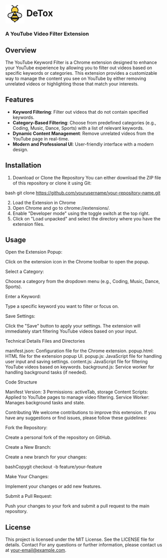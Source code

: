 # <img src="bee.png" alt="Bee Logo" width="60" height="60" style="vertical-align: middle;"/> **DeTox**

### A YouTube Video Filter Extension

## Overview

The YouTube Keyword Filter is a Chrome extension designed to enhance your YouTube experience by allowing you to filter out videos based on specific keywords or categories. This extension provides a customizable way to manage the content you see on YouTube by either removing unrelated videos or highlighting those that match your interests.

## Features

* **Keyword Filtering**: Filter out videos that do not contain specified keywords.
* **Category-Based Filtering**: Choose from predefined categories (e.g., Coding, Music, Dance, Sports) with a list of relevant keywords.
* **Dynamic Content Management**: Remove unrelated videos from the YouTube page in real-time.
* **Modern and Professional UI**: User-friendly interface with a modern design.

## Installation

1. Download or Clone the Repository
You can either download the ZIP file of this repository or clone it using Git:

bash
git clone https://github.com/yourusername/your-repository-name.git

2. Load the Extension in Chrome
3. Open Chrome and go to chrome://extensions/.
4. Enable "Developer mode" using the toggle switch at the top right.
5. Click on "Load unpacked" and select the directory where you have the extension files.

## Usage

Open the Extension Popup:

Click on the extension icon in the Chrome toolbar to open the popup.


Select a Category:

Choose a category from the dropdown menu (e.g., Coding, Music, Dance, Sports).


Enter a Keyword:

Type a specific keyword you want to filter or focus on.


Save Settings:

Click the "Save" button to apply your settings. The extension will immediately start filtering YouTube videos based on your input.



Technical Details
Files and Directories

manifest.json: Configuration file for the Chrome extension.
popup.html: HTML file for the extension popup UI.
popup.js: JavaScript file for handling user input and saving settings.
content.js: JavaScript file for filtering YouTube videos based on keywords.
background.js: Service worker for handling background tasks (if needed).

Code Structure

Manifest Version: 3
Permissions: activeTab, storage
Content Scripts: Applied to YouTube pages to manage video filtering.
Service Worker: Manages background tasks and state.

Contributing
We welcome contributions to improve this extension. If you have any suggestions or find issues, please follow these guidelines:

Fork the Repository:

Create a personal fork of the repository on GitHub.


Create a New Branch:

Create a new branch for your changes:



bashCopygit checkout -b feature/your-feature

Make Your Changes:

Implement your changes or add new features.


Submit a Pull Request:

Push your changes to your fork and submit a pull request to the main repository.



## License
This project is licensed under the MIT License. See the LICENSE file for details.
Contact
For any questions or further information, please contact us at your-email@example.com.
